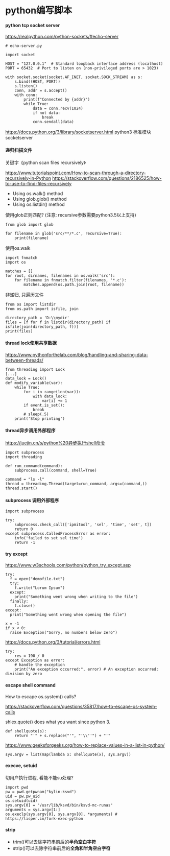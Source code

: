 # python编写脚本

#### python tcp socket server

https://realpython.com/python-sockets/#echo-server

```
# echo-server.py

import socket

HOST = "127.0.0.1"  # Standard loopback interface address (localhost)
PORT = 65432  # Port to listen on (non-privileged ports are > 1023)

with socket.socket(socket.AF_INET, socket.SOCK_STREAM) as s:
    s.bind((HOST, PORT))
    s.listen()
    conn, addr = s.accept()
    with conn:
        print(f"Connected by {addr}")
        while True:
            data = conn.recv(1024)
            if not data:
                break
            conn.sendall(data)
```

https://docs.python.org/3/library/socketserver.html
python3 标准模块 socketserver

#### 递归扫描文件

关键字《python scan files recursively》

https://www.tutorialspoint.com/How-to-scan-through-a-directory-recursively-in-Python
https://stackoverflow.com/questions/2186525/how-to-use-to-find-files-recursively
- Using os.walk() method
- Using glob.glob() method
- Using os.listdir() method

使用glob正则匹配?
(注意: recursive参数需要python3.5以上支持)
```
from glob import glob

for filename in glob('src/**/*.c', recursive=True):
    print(filename)   
```

使用os.walk
```
import fnmatch
import os

matches = []
for root, dirnames, filenames in os.walk('src'):
    for filename in fnmatch.filter(filenames, '*.c'):
        matches.append(os.path.join(root, filename))
```

非递归, 只遍历文件
```
from os import listdir
from os.path import isfile, join
 
directory_path = 'D:\\mydir'
files = [f for f in listdir(directory_path) if isfile(join(directory_path, f))]
print(files)
```

#### thread lock使用共享数据

https://www.pythonforthelab.com/blog/handling-and-sharing-data-between-threads/

```
from threading import Lock
[...]
data_lock = Lock()
def modify_variable(var):
    while True:
        for i in range(len(var)):
            with data_lock:
                var[i] += 1
        if event.is_set():
            break
        # sleep(.5)
    print('Stop printing')
```

#### thread异步调用外部程序

https://juejin.cn/s/python%20异步执行shell命令

```
import subprocess
import threading

def run_command(command):
    subprocess.call(command, shell=True)

command = "ls -l"
thread = threading.Thread(target=run_command, args=(command,))
thread.start()
```

#### subprocess 调用外部程序

```
import subprocess

try:
	subprocess.check_call(['ipmitool', 'sel', 'time', 'set', t])
	return 0
except subprocess.CalledProcessError as error:
	info('failed to set sel time')
	return -1
```

#### try except

https://www.w3schools.com/python/python_try_except.asp

```
try:
  f = open("demofile.txt")
  try:
    f.write("Lorum Ipsum")
  except:
    print("Something went wrong when writing to the file")
  finally:
    f.close()
except:
  print("Something went wrong when opening the file")

x = -1
if x < 0:
  raise Exception("Sorry, no numbers below zero")
```

https://docs.python.org/3/tutorial/errors.html

```
try:
    res = 190 / 0
except Exception as error:
    # handle the exception
    print("An exception occurred:", error) # An exception occurred: division by zero
```

#### escape shell command

How to escape os.system() calls?

https://stackoverflow.com/questions/35817/how-to-escape-os-system-calls

shlex.quote() does what you want since python 3.

```
def shellquote(s):
    return "'" + s.replace("'", "'\\''") + "'"
```

https://www.geeksforgeeks.org/how-to-replace-values-in-a-list-in-python/
```
sys.argv = list(map(lambda x: shellquote(x), sys.argv))
```

#### execve, setuid

切用户执行进程, 看能不能su处理?
```
import pwd
pw = pwd.getpwnam("kylin-ksvd")
uid = pw.pw_uid
os.setuid(uid)
sys.argv[0] = "/usr/lib/ksvd/bin/ksvd-mc-runas"
arguments = sys.argv[1:]
os.execlp(sys.argv[0], sys.argv[0], *arguments) # https://lisper.in/fork-exec-python
```

#### strip

- trim()可以去除字符串前后的**半角空白字符**
- strip()可以去除字符串前后的**全角和半角空白字符**
